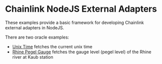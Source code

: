 # Chainlink NodeJS External Adapters

These examples provide a basic framework for developing Chainlink external adapters in NodeJS. 

There are two oracle examples:
- [Unix Time](./unixtime/README.md) fetches the current unix time
- [Rhine Pegel Gauge](./rhine_gauge/README.md) fetches the gauge level (pegel level) of the Rhine river at Kaub station
